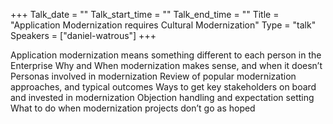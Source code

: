 +++
Talk_date = ""
Talk_start_time = ""
Talk_end_time = ""
Title = "Application Modernization requires Cultural Modernization"
Type = "talk"
Speakers = ["daniel-watrous"]
+++

Application modernization means something different to each person in the Enterprise
Why and When modernization makes sense, and when it doesn’t
Personas involved in modernization
Review of popular modernization approaches, and typical outcomes
Ways to get key stakeholders on board and invested in modernization
Objection handling and expectation setting
What to do when modernization projects don’t go as hoped
